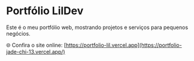 # Portfólio LilDev

Este é o meu portfólio web, mostrando projetos e serviços para pequenos negócios.

🌐 Confira o site online: [https://portfolio-lil.vercel.app](https://portfolio-jade-chi-13.vercel.app/)
